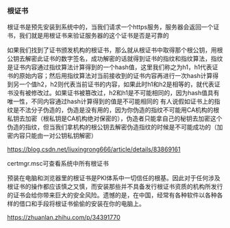 ### 根证书

根证书是预先安装到系统中的，当我们请求一个https服务，服务器会返回一个证书，我们就是用根证书来验证服务器的这个证书是否是可靠的

如果我们找到了证书颁发机构的根证书，那么就从根证书中取得那个根公钥，用根公钥去解密此证书的数字签名，成功解密的话就得到证书的指纹和指纹算法，指纹是证书内容通过指纹算法计算得到的一个hash值，这里我们称之为h1，h1代表证书的原始内容；然后用指纹算法对当前接收到的证书内容再进行一次hash计算得到另一个值h2，h2则代表当前证书的内容，如果此时h1和h2是相等的，就代表证书没有被修改过。如果证书被篡改过，h2和h1是不可能相同的，因为hash值具有唯一性，不同内容通过hash计算得到的值是不可能相同的
有人说假如证书上的指纹是不法分子伪造的，伪造是没有用的，因为你伪造的指纹不可能用CA机构的根私钥去加密（根私钥是CA机构绝对保密的），伪造者只能拿自己的秘钥去加密这个伪造的指纹，但当我们拿机构的根公钥去解密伪造指纹的时候是不可能成功的（加密内容只能由一对公钥私钥解密）

https://blog.csdn.net/liuxingrong666/article/details/83869161

certmgr.msc可查看系统中所有根证书

预装在电脑和浏览器里的根证书是PKI体系中一切信任的根基。因此对于任何涉及根证书的操作都应该慎之又慎，而安装那些并不具备发行根证书资质的机构所发行的证书会给你带来巨大的安全风险。遗憾的是，在中国，经常有各种软件以各种各样的借口和手段将根证书偷偷的安装在你的电脑上。

https://zhuanlan.zhihu.com/p/34391770

